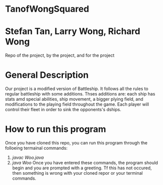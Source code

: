 # TanofWongSquared
# Stefan Tan, Larry Wong, Richard Wong
Repo of the project, by the project, and for the project
# General Description
Our project is a modified version of Battleship. It follows all the rules to regular battleship with some additions. Thses additions are: each ship has stats amd special abilities, ship movement, a bigger plying field, and modifications to the playing field throughout the game. Each player will control their fleet in order to sink the opponents's dships.
# How to run this program
Once you have cloned this repo, you can run this program through the folloeing termainal commands:
1. *javac Woo.java*
2. *java Woo*
Once you have entered these commands, the program should begin and you are prompted with a greeting. Tf this has not occured, then something is wrong with your cloned repor or your terminal commands.


